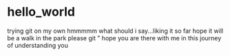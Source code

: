 # hello_world
trying git on my own
hmmmmm what should i say...liking it so far
hope it will be a walk in the park 
please git " hope you are there with me in this journey of understanding you
